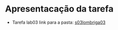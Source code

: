 # Apresentacação da tarefa

* Tarefa lab03 link para a pasta: [s03lombriga03](pt/c02oo/s02classe/s03lombriga)